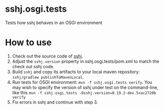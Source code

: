 # sshj.osgi.tests
Tests how sshj behaves in an OSGI environment

# How to use
1. Check out the source code of [sshj](https://github.com/hierynomus/sshj).
1. Adjust the `sshj.version` property in sshj.osgi.tests/pom.xml to match the check out sshj code. 
1. Build `sshj` and copy its artifacts to your local maven repository: `sshj/gradlew publishToMavenLocal`.
1. Run tests for OSGI environment: `mvn -f sshj.osgi.tests verify`. You may wish to specify the version of sshj under test on the command-line, like this `mvn -f sshj.osgi.tests -Dsshj.version=0.19.2-dev.5+ac2720b verify`
1. Fix errors in sshj and continue with step 3.

